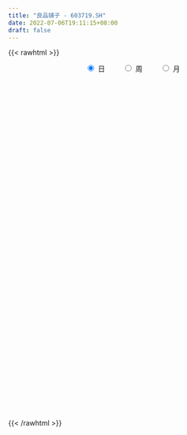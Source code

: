 ```yaml
---
title: "良品铺子 - 603719.SH"
date: 2022-07-06T19:11:15+08:00
draft: false
---
```

{{< rawhtml >}}
    <div style="text-align: center">
        <label style="padding: 1rem;"><input style="margin-right: .5rem" type="radio" name="period" value="D" checked onclick="period_change(this)">日</label>
        <label style="padding: 1rem;"><input style="margin-right: .5rem" type="radio" name="period" value="W" onclick="period_change(this)">周</label>
        <label style="padding: 1rem;"><input style="margin-right: .5rem" type="radio" name="period" value="M" onclick="period_change(this)">月</label>
    </div>
    <div id="chart" style="height: 700px;"></div> 
    <script type="text/javascript">
        const D_v = [18294.29,40013.96,25529.73,18979.0,18538.65,21343.32,29154.96,46685.46,20942.35,33803.03,33344.37,39223.31,35887.83,38004.26,53273.95,42394.36,45654.35,34980.74,48872.77,70216.23,73296.34,60782.38,38437.27,39724.11,26645.6,30692.34,28937.79,36827.41,19908.14,18716.79,17489.47,18369.34,16493.44,25649.94,24515.98,22528.31,26588.5,26224.67,16883.24,49705.29,35793.63,24750.72,19168.1,20541.43,53866.59,63617.11,29055.89,39060.49,27269.15,40895.25,27830.82,24505.41,71670.66,36167.32,21784.93,17561.84,20562.05,26361.63,30124.48,18850.03,24319.58,15210.34,11291.84,11265.32,9309.15,14631.7,21174.37,10926.54,11530.54,12022.0,16785.31,20570.94,10911.0,10286.06,14661.02,11397.55,10747.8,18928.72,15291.55,23640.06,13051.61,9384.04,11583.2,11035.04,24100.62,16301.75,14001.7,29110.73,13212.66,20591.71,13032.79,14647.49,16796.4,10335.53,8240.74,9572.13,10930.33,22882.98,30445.1,21089.34,10491.99,9491.3,10807.77,10747.82,9765.89,7784.23,6767.61,12768.63,9905.08,9034.45,6759.63,5065.63,9707.26,8602.33,11305.04,16614.3,19382.0,19963.83,12114.59,14414.21,15614.48,18867.87,22746.55,24233.54,23545.34,26724.58,18112.37,14998.52,32772.4,23429.39,16149.59,17813.3,19666.83,12156.58,11102.7,13780.84,22940.36,42642.96,38939.35,26378.97,30731.26,33380.41,37507.92,27757.41,34331.02,23966.99,18989.33,20918.75,15025.66,26983.44,26908.79,25077.13,33780.38,17185.16,13666.75,15328.69,14158.66,25995.45,18441.69,19080.5,16754.94,15198.46,21610.04,27291.07,35775.87,26674.08,25438.33,26639.5,20402.98,18958.87,16627.62,46966.9,26891.01,15942.91,19722.63,14329.12,18306.19,14472.35,7842.63,8282.0,8246.2,8292.56,6071.64,5036.0,6094.63,7262.72,5559.26,7033.94,12215.24,8626.85,8046.37,5972.51,15578.09,8591.24,6903.67,8561.59,11202.07,8631.63,8408.06,10270.36,11987.48,7049.94,5418.02,6135.49,8599.06,9626.41,9017.37,21672.44,43892.55,29356.92,20315.88,12911.88,15091.44,10527.66,7916.41,10463.74,12319.89,6952.17,7114.95,7294.27,5092.63,8324.54,15498.75,9884.34,8598.74,7637.91,5697.28,6922.15,10813.39,16846.28,12712.78,9797.16,6560.8,12768.58,9208.38,5319.27,5244.02,16008.94,11826.51,20217.68,10827.15,9486.0,10438.58,9036.49,4034.27,11536.06,8516.95,13164.37,6580.71,7010.19,9135.4,10050.46,11586.06,14083.47,9780.8,11427.34,42839.22,24215.31,32432.15,17465.44,12415.66,27875.15,15172.34,11257.41,10133.29,10027.32,55533.64,44511.4,27825.99,22736.97,21700.97,23478.5,18849.32,28473.98,16136.58,15383.0,22690.62,18709.62,14609.27,13455.64,12460.0,42459.59,30534.91,26139.47,17893.26,12835.35,13646.92,17037.0,13573.0,13373.86,21890.06,16252.03,10184.01,11350.28,10905.76,10914.97,8550.0,10549.18,18968.35,13454.97,14876.52,15462.55,28042.28,30717.26,15872.77,11785.96,15417.67,13091.1,11700.04,15271.34,13620.93,13161.82,11482.97,65034.9,90423.88,67219.73,52160.91,37667.56,54587.46,45530.84,42313.49,36096.86,27144.23,21687.75,41059.74,24806.92,19270.9,38672.38,68198.57,39044.28,33027.91,28820.09,74208.64,102807.5,95488.38,81433.81,53585.48,50819.45,48133.29,42765.41,39567.51,26877.46,22486.99,33076.84,47323.54,54288.16,35960.34,27985.25,33238.01,44444.19,23484.79,18171.15,28421.39,22242.28,27292.61,13554.93,14130.5,15906.73,16401.0,19879.58,31086.62,26040.02,40851.26,28370.87,26388.02,22529.65,19428.41,18357.84,11855.29,10067.16,15053.12,24096.01,20302.12,40590.8,47479.66,33147.32,23691.06,16140.47,13682.09,20185.5,26102.11,26597.06,14105.56,15388.23,11043.87,11080.77,13254.88,9912.96,11974.76,14627.05,15451.75,14110.92,9718.7,11553.14,10379.89,10482.44,9230.0,8139.0,17953.91,10790.17,8002.71,8832.0,7658.94,5611.0,11762.11,6309.0,5288.92,5691.78,8520.37,9092.77,7057.0,11819.06,8375.06,10514.58,9689.2,4583.99,4023.0,6726.0,20205.26,16728.66,20166.89,16174.72,13168.39,10602.48,12172.59,18595.14,13679.88,11217.87,21075.87,25376.89,40076.65,23173.0,22554.36,17865.06,13911.5,18641.75,13197.01,16310.34,16415.19,16431.93,13030.96,21011.58,32437.87,31659.48,47072.7,47872.7,50001.93,31194.74,64941.04,49941.29,39371.32,38053.4,38990.22,35009.45,25756.72,40950.0,44060.75,32336.98,23305.02,28124.49,25204.75,27757.31,19487.97,22489.12,19683.39,16914.7,18484.48,21419.04,32221.77,30405.18,24501.2,19409.85,25176.12,37531.33,40830.69,32060.73,26690.45,33951.39,27958.97,36082.2,22323.31,19593.33,27181.53,18375.09,29674.22,28242.46,21344.44,23877.53,20581.86,16543.94,25215.31,39672.21,65658.72,52513.18,46450.07,84284.37,48649.21,44732.0,48054.95,28398.95]
const D_histogram = [0.0,0.2584615385,0.3291027833,0.2807595673,0.2312093033,0.1561696001,0.0234208321,-0.1883711086,-0.2805443296,-0.2954624478,-0.3683549651,-0.3274197373,-0.3645961007,-0.3018090114,-0.0628221376,0.0514947985,0.2168544303,0.235288969,0.3911510085,0.6662075435,1.0574714365,0.7009301614,0.3426865455,0.0575341498,-0.0355246697,-0.1436225527,-0.2066511902,-0.5797189106,-0.8358646285,-0.842572701,-0.704705934,-0.6694674266,-0.6076164737,-0.4620197271,-0.3387970253,-0.2008237535,-0.2199243387,-0.3155515858,-0.3704491547,-0.127423636,0.1328934743,0.1852447742,0.2157614929,0.2451792807,0.5251634632,0.8020957001,0.9101599661,1.0335533944,1.0703004806,0.8224590139,0.5777538268,0.4869242919,0.0596798495,-0.2211193672,-0.465105049,-0.575801847,-0.6539145508,-0.8113181205,-1.13084907,-1.3310067284,-1.6151249842,-1.6652587827,-1.509981614,-1.3353161313,-1.0952607995,-1.0023594352,-0.9353537132,-0.7908712493,-0.6176392046,-0.4385281015,-0.1441447161,0.1295280241,0.2619826938,0.2543498204,0.3865622621,0.485019748,0.5962586476,0.7408653773,0.8709520684,0.7904041008,0.684916345,0.5945690116,0.4456166317,0.4230776997,0.5316818239,0.5362512218,0.4065051845,0.0152911337,-0.2123698043,-0.2051232153,-0.1871233008,-0.2643705891,-0.3985795242,-0.3914302094,-0.3123936816,-0.2000271547,-0.161549296,0.0784947729,0.4461541113,0.5365527779,0.5844160441,0.6113505211,0.5464188774,0.4030913947,0.3678313423,0.307503924,0.261367961,0.1493685437,0.0488430139,-0.0814521724,-0.1066041429,-0.1172615634,-0.0918428963,-0.0404683598,-0.0335001638,0.0870212812,0.2173162395,0.2443031998,0.2135016638,0.1507983551,0.0448777022,-0.0539625459,0.1013610798,0.2110579496,0.3325122122,0.4484674955,0.3892258367,0.3379025215,0.4408813788,0.4644156831,0.3880002284,0.1952619738,-0.0313704168,-0.1307252506,-0.1754311624,-0.1882462008,-0.0702054391,0.2444407081,0.5376285737,0.6214444121,0.4310117806,0.4688882307,0.6091577311,0.5642710665,0.619464577,0.5046139459,0.3505947942,0.1027192381,-0.0431667857,0.0236552629,0.0460195508,-0.0647814772,-0.3960434893,-0.6130073836,-0.702164647,-0.7170663999,-0.6313184158,-0.4459743237,-0.443668431,-0.5839149532,-0.5884858721,-0.647474095,-0.5305091677,-0.2915899792,0.0214804811,0.2771366934,0.3870466999,0.4072582825,0.4579674351,0.4749502144,0.4560576508,0.0208750631,-0.1936156321,-0.3723292968,-0.6211479714,-0.8432883559,-1.1800064112,-1.4686431849,-1.5433776421,-1.4715014846,-1.3253774208,-1.2056403696,-1.0115209601,-0.8092832074,-0.5698708466,-0.4256233776,-0.2410395294,-0.1302833387,-0.1727800592,-0.2148992208,-0.1596338384,-0.060541038,0.1962587631,0.3012335409,0.4171769002,0.5482826203,0.6143990184,0.59279544,0.5549208492,0.4520472073,0.3179013319,0.2866103614,0.2780160994,0.2726155621,0.3352489191,0.418608213,0.4943179585,0.6928783755,1.0770665228,1.0438284181,0.996569638,0.8966947818,0.787454697,0.6488348501,0.4892918969,0.4042933123,0.1991588315,-0.001413683,-0.0775665455,-0.1404898087,-0.1972458591,-0.1797030638,-0.1454573594,-0.1360296468,-0.1736122029,-0.1866017402,-0.2117885622,-0.2383501257,-0.1559858495,-0.0412199474,0.064319861,0.0856456267,0.0943560078,0.1232055899,0.056947558,0.0027063769,-0.0213821552,0.0915262287,0.1010174794,0.0309212022,-0.0873694385,-0.1401225197,-0.2495450659,-0.3530823455,-0.361182843,-0.4218130059,-0.3925271601,-0.3975071717,-0.3755722279,-0.3657793212,-0.3281767682,-0.2469252791,-0.142012027,-0.0810509298,-0.0315038427,-0.0618358026,-0.3459962916,-0.5419087074,-0.6039952215,-0.6490467316,-0.5934262016,-0.3939447827,-0.2772266307,-0.2159550641,-0.1896033878,-0.1631137174,-0.2294518538,-0.2950889484,-0.3025664337,-0.2846343664,-0.2721272022,-0.2911354476,-0.2918608724,-0.3136089269,-0.2298923864,-0.1126552178,0.0458682711,0.1886694344,0.2383954164,0.2898130956,0.3197898563,0.4737882514,0.5668184371,0.5465431634,0.486338059,0.4471874866,0.4452409529,0.372526647,0.3222368768,0.2802460814,0.2686319475,0.2530795232,0.2359352957,0.2392141704,0.2041607938,0.1662372129,0.119189299,0.0641498663,0.1140542273,0.112625685,0.1343622309,0.1806596803,0.2982249301,0.3993717628,0.4329611855,0.4067812506,0.4144219057,0.3717161342,0.3001220419,0.2849661352,0.2376828682,0.126251016,0.0943993819,0.2861893389,0.6291452885,0.7615337528,0.7545432385,0.6735174408,0.4926406415,0.3934698256,0.3504508148,0.2904762091,0.1521566488,0.0482173294,-0.2043329227,-0.3372136996,-0.4160715084,-0.3398384515,-0.1370721383,-0.0459181501,-0.0210980945,-0.0410224142,0.181456864,0.3651042542,0.5752182804,0.67344737,0.671890536,0.6637759529,0.5355918052,0.3599854655,0.2964198268,0.1812912996,0.0892439587,-0.047532337,0.1210427623,0.1094090038,0.0560219268,-0.0055481286,-0.0830467529,-0.0858669529,-0.1449212311,-0.2236705562,-0.3847930617,-0.444632408,-0.4349246177,-0.4487903706,-0.4693000474,-0.5294816478,-0.5106116711,-0.5651871966,-0.419778879,-0.3190635655,-0.157101448,-0.081669601,-0.02850348,-0.0188185942,-0.0291935909,-0.0030298963,-0.0510555919,-0.0950845598,-0.1008984829,-0.0311710816,-0.0051102215,0.1307111209,0.2028276898,0.1337697368,-0.0319456073,-0.111637895,-0.166165736,-0.1550969298,-0.1337726425,-0.1827763977,-0.2652168457,-0.3190162528,-0.3659947166,-0.3237144711,-0.3214173277,-0.3333578369,-0.2954006022,-0.3321459004,-0.388141133,-0.4408946574,-0.4425354855,-0.4755010634,-0.5259266911,-0.4724111167,-0.4569459503,-0.4676519864,-0.2978524722,-0.1597076819,-0.0623211172,0.0217866282,0.0509930857,0.0549902081,0.1321964674,0.1718063101,0.1911270423,0.1969206877,0.1775288668,0.1116925554,0.1239652073,0.0687591783,0.0563208809,0.0992920106,0.1151633442,0.1167836284,0.0976333398,0.059864056,-0.0955836192,-0.2743034939,-0.4320888825,-0.4896392021,-0.423433532,-0.4149062657,-0.4771317787,-0.4166192763,-0.3286246407,-0.2259922052,-0.135642753,-0.1454875229,-0.1809083474,-0.2358341921,-0.2395799844,-0.2066756396,-0.1909823183,-0.0958428331,-0.0418308014,-0.0042073637,0.026924917,0.0325118177,0.0204440403,0.0061929655,0.0723548253,0.1386978347,0.2205057537,0.3199792277,0.403521439,0.4456138736,0.5408289783,0.4837887164,0.3989374266,0.1700054748,-0.0584860272,-0.12653328,-0.2133297327,-0.145382896,-0.083870224,-0.0792015784,-0.0342828689,0.0495416414,0.1072957012,0.1869186773,0.2162982456,0.237680172,0.2523867341,0.2641158312,0.2638274058,0.3039218584,0.2893136264,0.2073400098,0.1986486095,0.1841996321,0.1498869354,0.1900968194,0.2604349896,0.2981510874,0.2910656098,0.3545247867,0.4019057735,0.4198550322,0.3510888191,0.2914024449,0.2851823725,0.2508850631,0.2027682959,0.1825115092,0.1478157235,0.1515004795,0.1180761736,0.0507503083,0.0249396927,0.043676993,0.1658354715,0.1915958728,0.1736558606,0.2456562489,0.2529089335,0.2218132666,0.1384499995,0.0231900146]
const D_fast = [0.0,0.3230769231,0.4759938637,0.4978405395,0.5060926013,0.4700952981,0.3432017381,0.0843170203,-0.077992283,-0.1667760132,-0.3317572718,-0.3726769783,-0.5010023669,-0.5136675305,-0.290386191,-0.1631955553,0.0563776841,0.133634465,0.3872842567,0.8288926775,1.4845244296,1.3032156949,1.0306437154,0.7598748571,0.6579348701,0.513931349,0.399239914,-0.1187575341,-0.5838694091,-0.8012206568,-0.8395303734,-0.9716587226,-1.0617118882,-1.0316200733,-0.9930966278,-0.9053292944,-0.9794109643,-1.1539261078,-1.3014359654,-1.0902663557,-0.7967258768,-0.6980633833,-0.6136062915,-0.5228936835,-0.1116186352,0.3658375267,0.7014417843,1.0832235612,1.3875457675,1.3453190542,1.2450523239,1.2759538619,0.8636293819,0.5275503234,0.1672883793,-0.0873588803,-0.3289502219,-0.6891833217,-1.2914265387,-1.8243358792,-2.512235381,-2.9786838752,-3.20090211,-3.3600656602,-3.3938255282,-3.5515140227,-3.718346729,-3.7715820775,-3.752759834,-3.6832807562,-3.4249335499,-3.1188788036,-2.9209284605,-2.8649738787,-2.6361208716,-2.4164084486,-2.1561048871,-1.8262818131,-1.4784571049,-1.3614040473,-1.2956627168,-1.2373677973,-1.2749160193,-1.1916855264,-0.9501609462,-0.8115287429,-0.839648484,-1.2270397515,-1.5077931405,-1.5518273553,-1.580608266,-1.7239482016,-1.9578020178,-2.0485102553,-2.0475721479,-1.9852124097,-1.987121875,-1.7274541128,-1.2482562466,-1.0237193856,-0.8297521084,-0.649980001,-0.5783069255,-0.6208615594,-0.5641637762,-0.5476152136,-0.5284091863,-0.6030664677,-0.691381244,-0.8420394734,-0.8938424797,-0.9338152911,-0.931357348,-0.8900999014,-0.8915067464,-0.7492299811,-0.5646059629,-0.4765432026,-0.4539693226,-0.4789730426,-0.57367427,-0.6860051545,-0.5053412588,-0.3428799017,-0.138297586,0.0897745711,0.1278393715,0.1609916867,0.3741908887,0.5138291138,0.5344137162,0.390490955,0.1560159602,0.0239798138,-0.0645838886,-0.1244604772,-0.0239710753,0.3517852489,0.7793802579,1.0185571994,0.9358775131,1.0909760208,1.383534954,1.479716056,1.6897757107,1.7010785661,1.634708113,1.4125123663,1.2558346462,1.3285705104,1.362439686,1.2354432887,0.8051704044,0.4349546642,0.170256239,-0.0239121139,-0.0959937338,-0.0221432225,-0.1307544376,-0.416979698,-0.568672085,-0.7895288317,-0.8051911963,-0.6391695026,-0.320728922,0.0042114636,0.210883145,0.3329092984,0.4981103097,0.6338306426,0.7289524916,0.2989886697,0.0360940666,-0.2357019224,-0.6398075899,-1.0727700634,-1.7044897214,-2.3602872913,-2.8208661591,-3.1168653727,-3.3020856641,-3.4837587053,-3.5425195358,-3.542602585,-3.4456579359,-3.4078163113,-3.2834923454,-3.2053069893,-3.2909987247,-3.3868426915,-3.3714857686,-3.2875282277,-2.9816637359,-2.8013805729,-2.5811429885,-2.3129666134,-2.0932504607,-1.9666551791,-1.8657995575,-1.8556613976,-1.9103319401,-1.8699703202,-1.8090605574,-1.7463072041,-1.5998616173,-1.4118502702,-1.212561035,-0.8407810242,-0.1873262462,0.0403927536,0.2422763831,0.3665752223,0.4541988117,0.4777876774,0.4405676984,0.4566424418,0.3012976689,0.1003717337,0.0048272349,-0.0932184806,-0.1992859958,-0.2266689664,-0.2287876019,-0.2533673009,-0.3343529078,-0.3939928801,-0.4721268427,-0.5582759376,-0.5149081238,-0.4104472085,-0.2888274348,-0.2460902625,-0.2137908795,-0.1541398998,-0.2061610423,-0.2597256292,-0.2891597001,-0.153369759,-0.1186241385,-0.1809901151,-0.3211231154,-0.4089068265,-0.5807156393,-0.7725235052,-0.8709197135,-1.0370031278,-1.105849072,-1.2102058765,-1.2821639897,-1.3638159133,-1.4082575524,-1.388737383,-1.3193271376,-1.2786287729,-1.2369576464,-1.2827485571,-1.6534081189,-1.9847977116,-2.197883031,-2.405196224,-2.4979322444,-2.3969370212,-2.3495255269,-2.3422427263,-2.363291897,-2.3775806559,-2.5012817558,-2.6406910875,-2.7238101812,-2.7770367055,-2.8325613419,-2.9243534491,-2.9980440921,-3.0981943783,-3.0719509344,-2.9828775703,-2.8128870135,-2.6229184917,-2.5135936556,-2.3897227025,-2.2797984776,-2.0073530197,-1.7726182248,-1.6562577077,-1.5948782973,-1.5222319981,-1.4128682936,-1.3924509377,-1.3621814886,-1.3341107637,-1.2785669107,-1.2308494542,-1.1890098578,-1.1259274406,-1.1099406186,-1.1063048964,-1.1235554855,-1.1625574516,-1.0841395338,-1.0574116548,-1.0020845512,-0.9106221818,-0.7185006994,-0.517510926,-0.3756812069,-0.3001658292,-0.1889196977,-0.1386964356,-0.1352600174,-0.0791743904,-0.0670369403,-0.1469060384,-0.1551578271,0.1081794646,0.6084217363,0.9311936389,1.1128389341,1.2001924967,1.1424758577,1.1416724983,1.1862661911,1.1989106377,1.0986302396,1.0067452526,0.7031117698,0.485927568,0.3030518821,0.2943253261,0.4628236047,0.5424980554,0.5620435874,0.5318636641,0.7997071583,1.074630612,1.4285492084,1.6951401405,1.8615559404,2.0193853456,2.0250991491,1.9394891758,1.9500284939,1.8802227916,1.8104864403,1.6618270604,1.8606628503,1.8763813427,1.8369997474,1.7740426599,1.6757823474,1.6514954091,1.5562108232,1.421543859,1.1642230881,0.9932256399,0.8942022756,0.7681389302,0.6303042415,0.4377522291,0.328969288,0.1330969633,0.1735605613,0.1945099834,0.3171967389,0.3722111856,0.4182514366,0.4232316738,0.4055582794,0.4309644999,0.3701749063,0.3023747985,0.2713362547,0.3332708856,0.3580541903,0.526553313,0.6493768043,0.6137612855,0.4400595396,0.3324577782,0.2363885032,0.2086830769,0.1965642035,0.1018663489,-0.0468783104,-0.1804317807,-0.3189089238,-0.357557296,-0.4356144845,-0.5308944529,-0.5667873688,-0.6865691421,-0.839599658,-1.0025768467,-1.1148515461,-1.2666923899,-1.4485996904,-1.5131868952,-1.6119582164,-1.739577249,-1.6442408529,-1.5460229831,-1.4642166977,-1.3746622953,-1.3327075664,-1.3149628919,-1.2047075158,-1.1221460955,-1.0550436028,-1.0000197854,-0.9750293896,-1.0129425622,-0.9696786084,-1.0076948428,-1.00605292,-0.9382587877,-0.893596618,-0.8627804268,-0.8575223803,-0.8803256502,-1.0596692302,-1.3069649784,-1.5727725876,-1.7527327077,-1.7923854206,-1.8875847207,-2.0690931784,-2.1127354951,-2.1068970197,-2.0607626355,-2.0043238715,-2.0505405222,-2.1311884335,-2.2450728262,-2.3087136146,-2.3274781797,-2.359530438,-2.288351661,-2.2447973297,-2.208225733,-2.1703622229,-2.1566473678,-2.1636041352,-2.1763069686,-2.0920564024,-1.9910389344,-1.8541045769,-1.674636296,-1.490213725,-1.336717822,-1.1062954728,-1.0423885555,-1.0275054887,-1.2139360718,-1.4570490805,-1.5567296534,-1.6968585392,-1.6652574265,-1.6247123106,-1.6398440595,-1.6034960673,-1.5072861466,-1.4227081616,-1.2963555162,-1.2129013864,-1.132099417,-1.0542961714,-0.9765381165,-0.9108696905,-0.7947947733,-0.7370745986,-0.7672132128,-0.7262424607,-0.6946415301,-0.6914824929,-0.6037484041,-0.4683014866,-0.3560476169,-0.290366692,-0.1382763184,0.0095811118,0.1324941285,0.1515001201,0.1646643572,0.229739878,0.2581638343,0.2607391411,0.2861102317,0.2883683769,0.3299282528,0.3260229903,0.2713847021,0.2518090096,0.2814655581,0.4450829046,0.518742274,0.544216227,0.6776306775,0.7481105955,0.7724682452,0.723717478,0.6142549968]
const D_slow = [0.0,0.0646153846,0.1468910804,0.2170809722,0.2748832981,0.3139256981,0.3197809061,0.2726881289,0.2025520465,0.1286864346,0.0365976933,-0.045257241,-0.1364062662,-0.2118585191,-0.2275640534,-0.2146903538,-0.1604767462,-0.101654504,-0.0038667519,0.162685134,0.4270529931,0.6022855335,0.6879571699,0.7023407073,0.6934595399,0.6575539017,0.6058911042,0.4609613765,0.2519952194,0.0413520441,-0.1348244394,-0.302191296,-0.4540954144,-0.5696003462,-0.6542996025,-0.7045055409,-0.7594866256,-0.838374522,-0.9309868107,-0.9628427197,-0.9296193511,-0.8833081576,-0.8293677844,-0.7680729642,-0.6367820984,-0.4362581734,-0.2087181818,0.0496701668,0.3172452869,0.5228600404,0.6672984971,0.78902957,0.8039495324,0.7486696906,0.6323934284,0.4884429666,0.3249643289,0.1221347988,-0.1605774687,-0.4933291508,-0.8971103969,-1.3134250925,-1.690920496,-2.0247495289,-2.2985647287,-2.5491545875,-2.7829930158,-2.9807108282,-3.1351206293,-3.2447526547,-3.2807888337,-3.2484068277,-3.1829111543,-3.1193236991,-3.0226831336,-2.9014281966,-2.7523635347,-2.5671471904,-2.3494091733,-2.1518081481,-1.9805790619,-1.8319368089,-1.720532651,-1.6147632261,-1.4818427701,-1.3477799647,-1.2461536686,-1.2423308851,-1.2954233362,-1.34670414,-1.3934849652,-1.4595776125,-1.5592224936,-1.6570800459,-1.7351784663,-1.785185255,-1.825572579,-1.8059488858,-1.6944103579,-1.5602721635,-1.4141681524,-1.2613305222,-1.1247258028,-1.0239529541,-0.9319951186,-0.8551191376,-0.7897771473,-0.7524350114,-0.7402242579,-0.760587301,-0.7872383367,-0.8165537276,-0.8395144517,-0.8496315416,-0.8580065826,-0.8362512623,-0.7819222024,-0.7208464024,-0.6674709865,-0.6297713977,-0.6185519722,-0.6320426086,-0.6067023387,-0.5539378513,-0.4708097982,-0.3586929244,-0.2613864652,-0.1769108348,-0.0666904901,0.0494134307,0.1464134878,0.1952289812,0.187386377,0.1547050644,0.1108472738,0.0637857236,0.0462343638,0.1073445408,0.2417516842,0.3971127873,0.5048657324,0.6220877901,0.7743772229,0.9154449895,1.0703111337,1.1964646202,1.2841133188,1.3097931283,1.2990014319,1.3049152476,1.3164201353,1.300224766,1.2012138936,1.0479620477,0.872420886,0.693154286,0.5353246821,0.4238311012,0.3129139934,0.1669352551,0.0198137871,-0.1420547367,-0.2746820286,-0.3475795234,-0.3422094031,-0.2729252298,-0.1761635548,-0.0743489842,0.0401428746,0.1588804282,0.2728948409,0.2781136067,0.2297096986,0.1366273744,-0.0186596184,-0.2294817074,-0.5244833102,-0.8916441064,-1.277488517,-1.6453638881,-1.9767082433,-2.2781183357,-2.5309985757,-2.7333193776,-2.8757870892,-2.9821929337,-3.042452816,-3.0750236507,-3.1182186655,-3.1719434707,-3.2118519303,-3.2269871898,-3.177922499,-3.1026141138,-2.9983198887,-2.8612492336,-2.707649479,-2.559450619,-2.4207204067,-2.3077086049,-2.2282332719,-2.1565806816,-2.0870766568,-2.0189227662,-1.9351105364,-1.8304584832,-1.7068789936,-1.5336593997,-1.264392769,-1.0034356645,-0.754293255,-0.5301195595,-0.3332558853,-0.1710471727,-0.0487241985,0.0523491296,0.1021388374,0.1017854167,0.0823937803,0.0472713281,-0.0020401366,-0.0469659026,-0.0833302425,-0.1173376542,-0.1607407049,-0.2073911399,-0.2603382805,-0.3199258119,-0.3589222743,-0.3692272611,-0.3531472959,-0.3317358892,-0.3081468872,-0.2773454898,-0.2631086003,-0.262432006,-0.2677775448,-0.2448959877,-0.2196416178,-0.2119113173,-0.2337536769,-0.2687843068,-0.3311705733,-0.4194411597,-0.5097368704,-0.6151901219,-0.7133219119,-0.8126987049,-0.9065917618,-0.9980365921,-1.0800807842,-1.1418121039,-1.1773151107,-1.1975778431,-1.2054538038,-1.2209127544,-1.3074118273,-1.4428890042,-1.5938878096,-1.7561494924,-1.9045060428,-2.0029922385,-2.0722988962,-2.1262876622,-2.1736885092,-2.2144669385,-2.271829902,-2.3456021391,-2.4212437475,-2.4924023391,-2.5604341397,-2.6332180016,-2.7061832197,-2.7845854514,-2.842058548,-2.8702223524,-2.8587552847,-2.8115879261,-2.751989072,-2.6795357981,-2.599588334,-2.4811412711,-2.3394366619,-2.202800871,-2.0812163563,-1.9694194846,-1.8581092464,-1.7649775847,-1.6844183655,-1.6143568451,-1.5471988582,-1.4839289774,-1.4249451535,-1.3651416109,-1.3141014125,-1.2725421092,-1.2427447845,-1.2267073179,-1.1981937611,-1.1700373398,-1.1364467821,-1.091281862,-1.0167256295,-0.9168826888,-0.8086423924,-0.7069470798,-0.6033416034,-0.5104125698,-0.4353820593,-0.3641405255,-0.3047198085,-0.2731570545,-0.249557209,-0.1780098743,-0.0207235522,0.169659886,0.3582956957,0.5266750559,0.6498352162,0.7482026726,0.8358153763,0.9084344286,0.9464735908,0.9585279231,0.9074446925,0.8231412676,0.7191233905,0.6341637776,0.599895743,0.5884162055,0.5831416819,0.5728860783,0.6182502943,0.7095263579,0.853330928,1.0216927705,1.1896654045,1.3556093927,1.489507344,1.5795037104,1.6536086671,1.698931492,1.7212424816,1.7093593974,1.739620088,1.7669723389,1.7809778206,1.7795907885,1.7588291003,1.737362362,1.7011320543,1.6452144152,1.5490161498,1.4378580478,1.3291268934,1.2169293007,1.0996042889,0.9672338769,0.8395809592,0.69828416,0.5933394402,0.5135735489,0.4742981869,0.4538807866,0.4467549166,0.4420502681,0.4347518703,0.4339943962,0.4212304983,0.3974593583,0.3722347376,0.3644419672,0.3631644118,0.3958421921,0.4465491145,0.4799915487,0.4720051469,0.4440956731,0.4025542392,0.3637800067,0.3303368461,0.2846427466,0.2183385352,0.138584472,0.0470857929,-0.0338428249,-0.1141971568,-0.197536616,-0.2713867666,-0.3544232417,-0.4514585249,-0.5616821893,-0.6723160607,-0.7911913265,-0.9226729993,-1.0407757785,-1.155012266,-1.2719252626,-1.3463883807,-1.3863153012,-1.4018955805,-1.3964489234,-1.383700652,-1.3699531,-1.3369039832,-1.2939524056,-1.2461706451,-1.1969404731,-1.1525582564,-1.1246351176,-1.0936438157,-1.0764540212,-1.0623738009,-1.0375507983,-1.0087599622,-0.9795640551,-0.9551557202,-0.9401897062,-0.964085611,-1.0326614845,-1.1406837051,-1.2630935056,-1.3689518886,-1.472678455,-1.5919613997,-1.6961162188,-1.778272379,-1.8347704303,-1.8686811185,-1.9050529992,-1.9502800861,-2.0092386341,-2.0691336302,-2.1208025401,-2.1685481197,-2.192508828,-2.2029665283,-2.2040183692,-2.19728714,-2.1891591855,-2.1840481755,-2.1824999341,-2.1644112278,-2.1297367691,-2.0746103307,-1.9946155237,-1.893735164,-1.7823316956,-1.647124451,-1.5261772719,-1.4264429153,-1.3839415466,-1.3985630534,-1.4301963734,-1.4835288066,-1.5198745306,-1.5408420866,-1.5606424812,-1.5692131984,-1.556827788,-1.5300038627,-1.4832741934,-1.429199632,-1.369779589,-1.3066829055,-1.2406539477,-1.1746970963,-1.0987166317,-1.0263882251,-0.9745532226,-0.9248910702,-0.8788411622,-0.8413694283,-0.7938452235,-0.7287364761,-0.6541987043,-0.5814323018,-0.4928011051,-0.3923246617,-0.2873609037,-0.1995886989,-0.1267380877,-0.0554424946,0.0072787712,0.0579708452,0.1035987225,0.1405526534,0.1784277733,0.2079468167,0.2206343937,0.2268693169,0.2377885652,0.279247433,0.3271464012,0.3705603664,0.4319744286,0.495201662,0.5506549786,0.5852674785,0.5910649822]
const D_data = [['2020-06-15', 74.22, 74.31, 74.12, 75.8],['2020-06-16', 75.15, 78.36, 75.13, 78.39],['2020-06-17', 78.48, 77.15, 76.21, 78.69],['2020-06-18', 77.3, 75.99, 75.01, 77.5],['2020-06-19', 75.88, 75.95, 75.1, 76.97],['2020-06-22', 76.44, 75.49, 74.79, 76.6],['2020-06-23', 75.46, 74.32, 74.25, 75.9],['2020-06-24', 74.32, 72.37, 71.18, 74.32],['2020-06-29', 72.0, 72.89, 71.1, 72.96],['2020-06-30', 73.1, 73.36, 72.85, 74.59],['2020-07-01', 73.34, 72.14, 71.18, 73.53],['2020-07-02', 72.55, 73.2, 72.49, 74.98],['2020-07-03', 72.69, 71.94, 70.2, 72.72],['2020-07-06', 71.59, 72.97, 70.5, 73.4],['2020-07-07', 73.2, 75.82, 72.24, 76.23],['2020-07-08', 75.68, 75.18, 73.84, 76.38],['2020-07-09', 74.68, 76.66, 74.1, 77.01],['2020-07-10', 76.45, 75.48, 75.2, 77.48],['2020-07-13', 75.4, 77.92, 74.34, 78.02],['2020-07-14', 78.26, 81.02, 75.01, 81.5],['2020-07-15', 81.38, 85.02, 81.38, 87.24],['2020-07-16', 82.8, 76.52, 76.52, 84.8],['2020-07-17', 74.8, 75.07, 73.59, 77.45],['2020-07-20', 76.51, 74.5, 72.51, 76.8],['2020-07-21', 74.25, 75.99, 73.3, 76.34],['2020-07-22', 75.85, 75.28, 74.88, 76.66],['2020-07-23', 74.64, 75.33, 73.41, 76.04],['2020-07-24', 75.3, 70.02, 69.71, 75.3],['2020-07-27', 70.02, 69.26, 68.51, 71.15],['2020-07-28', 70.0, 71.02, 69.71, 71.89],['2020-07-29', 71.0, 72.56, 70.45, 72.6],['2020-07-30', 72.06, 71.16, 71.02, 73.05],['2020-07-31', 71.32, 71.19, 70.02, 71.97],['2020-08-03', 71.3, 72.3, 70.21, 72.39],['2020-08-04', 72.56, 72.34, 71.93, 74.25],['2020-08-05', 71.53, 72.92, 70.64, 73.37],['2020-08-06', 73.2, 71.0, 70.3, 73.52],['2020-08-07', 70.7, 69.4, 68.52, 71.0],['2020-08-10', 69.0, 69.1, 68.0, 69.77],['2020-08-11', 69.72, 73.01, 69.7, 74.6],['2020-08-12', 73.49, 74.46, 70.6, 74.47],['2020-08-13', 74.63, 72.7, 72.55, 74.9],['2020-08-14', 72.6, 72.69, 71.0, 73.58],['2020-08-17', 72.7, 72.91, 71.5, 73.29],['2020-08-18', 72.51, 77.1, 72.44, 77.7],['2020-08-19', 77.0, 79.03, 76.0, 81.58],['2020-08-20', 78.0, 78.6, 77.06, 80.15],['2020-08-21', 78.9, 80.19, 78.0, 82.2],['2020-08-24', 80.87, 80.41, 79.0, 81.8],['2020-08-25', 80.48, 77.09, 76.34, 80.7],['2020-08-26', 76.5, 76.44, 75.0, 78.48],['2020-08-27', 76.0, 77.99, 75.78, 78.33],['2020-08-28', 75.67, 72.7, 71.0, 75.67],['2020-08-31', 71.88, 72.66, 71.0, 73.92],['2020-09-01', 72.66, 71.52, 71.21, 72.67],['2020-09-02', 71.72, 71.89, 71.22, 71.98],['2020-09-03', 71.99, 71.35, 71.22, 72.5],['2020-09-04', 70.6, 69.16, 68.8, 70.6],['2020-09-07', 69.21, 65.05, 64.0, 69.49],['2020-09-08', 65.33, 64.1, 63.1, 65.88],['2020-09-09', 63.07, 60.45, 59.71, 63.07],['2020-09-10', 60.5, 61.0, 60.5, 61.75],['2020-09-11', 61.02, 62.37, 60.55, 62.4],['2020-09-14', 62.8, 62.1, 61.5, 62.88],['2020-09-15', 62.02, 62.76, 61.62, 62.76],['2020-09-16', 62.7, 60.63, 60.35, 62.7],['2020-09-17', 60.6, 59.58, 58.0, 60.6],['2020-09-18', 59.73, 60.02, 59.1, 60.5],['2020-09-21', 60.4, 60.24, 59.27, 60.58],['2020-09-22', 59.6, 60.39, 59.27, 61.45],['2020-09-23', 60.35, 62.42, 59.71, 62.44],['2020-09-24', 61.68, 63.23, 61.65, 63.9],['2020-09-25', 63.23, 62.26, 62.2, 63.49],['2020-09-28', 62.26, 60.6, 60.49, 62.71],['2020-09-29', 60.7, 62.51, 60.0, 62.94],['2020-09-30', 62.72, 62.64, 62.1, 63.96],['2020-10-09', 63.0, 63.4, 63.0, 63.95],['2020-10-12', 63.4, 64.67, 62.5, 65.28],['2020-10-13', 64.67, 65.53, 64.19, 66.36],['2020-10-14', 65.53, 63.37, 62.77, 65.77],['2020-10-15', 63.37, 62.85, 62.21, 63.95],['2020-10-16', 63.2, 62.75, 62.2, 63.41],['2020-10-19', 62.9, 61.53, 61.17, 63.3],['2020-10-20', 61.53, 62.76, 60.94, 62.79],['2020-10-21', 62.8, 64.8, 62.22, 65.1],['2020-10-22', 64.89, 64.03, 62.6, 65.05],['2020-10-23', 64.99, 62.2, 61.7, 64.99],['2020-10-26', 56.98, 57.5, 56.06, 59.22],['2020-10-27', 56.9, 57.61, 56.5, 58.48],['2020-10-28', 57.61, 59.6, 57.18, 60.88],['2020-10-29', 59.01, 59.45, 58.1, 60.3],['2020-10-30', 59.8, 57.71, 57.28, 59.99],['2020-11-02', 57.91, 55.94, 55.5, 57.99],['2020-11-03', 56.13, 56.82, 55.65, 56.85],['2020-11-04', 56.92, 57.43, 56.3, 57.55],['2020-11-05', 57.43, 57.91, 57.3, 58.45],['2020-11-06', 57.92, 56.99, 56.42, 58.0],['2020-11-09', 56.99, 59.98, 56.6, 60.5],['2020-11-10', 61.01, 63.19, 60.28, 63.55],['2020-11-11', 62.8, 61.12, 60.77, 63.54],['2020-11-12', 61.8, 61.2, 60.49, 62.26],['2020-11-13', 60.89, 61.43, 59.63, 61.92],['2020-11-16', 61.45, 60.47, 60.0, 62.0],['2020-11-17', 60.26, 59.15, 58.51, 60.26],['2020-11-18', 59.1, 60.19, 58.68, 61.39],['2020-11-19', 59.91, 59.76, 58.7, 60.55],['2020-11-20', 59.8, 59.76, 59.52, 60.45],['2020-11-23', 59.7, 58.56, 58.36, 59.78],['2020-11-24', 58.57, 58.1, 57.71, 59.2],['2020-11-25', 58.13, 56.98, 56.81, 58.4],['2020-11-26', 56.9, 57.69, 56.59, 58.03],['2020-11-27', 57.69, 57.57, 57.0, 57.75],['2020-11-30', 57.89, 57.86, 57.44, 58.4],['2020-12-01', 57.97, 58.22, 57.18, 58.34],['2020-12-02', 58.2, 57.67, 57.21, 58.25],['2020-12-03', 57.66, 59.34, 57.23, 59.35],['2020-12-04', 59.92, 60.15, 59.05, 60.7],['2020-12-07', 59.82, 59.36, 58.91, 60.5],['2020-12-08', 59.07, 58.71, 58.35, 59.1],['2020-12-09', 58.66, 58.11, 57.9, 59.71],['2020-12-10', 58.05, 57.1, 56.5, 58.05],['2020-12-11', 57.1, 56.54, 56.35, 58.37],['2020-12-14', 57.42, 59.81, 56.88, 60.08],['2020-12-15', 59.91, 60.0, 59.6, 61.78],['2020-12-16', 60.22, 60.92, 58.88, 61.25],['2020-12-17', 60.55, 61.75, 60.3, 62.1],['2020-12-18', 61.0, 60.0, 59.0, 61.0],['2020-12-21', 60.04, 60.06, 58.93, 60.56],['2020-12-22', 60.0, 62.43, 59.53, 62.89],['2020-12-23', 63.0, 62.14, 61.1, 63.0],['2020-12-24', 61.9, 61.1, 60.27, 61.98],['2020-12-25', 60.4, 59.17, 58.95, 61.11],['2020-12-28', 59.05, 57.7, 57.02, 59.14],['2020-12-29', 57.2, 58.37, 57.12, 58.7],['2020-12-30', 58.37, 58.56, 58.08, 58.8],['2020-12-31', 58.48, 58.67, 57.99, 58.88],['2021-01-04', 58.67, 60.5, 57.67, 60.75],['2021-01-05', 60.6, 64.22, 60.3, 65.48],['2021-01-06', 64.24, 65.94, 63.6, 66.0],['2021-01-07', 65.1, 64.85, 63.6, 65.7],['2021-01-08', 64.0, 61.61, 61.02, 64.6],['2021-01-11', 62.0, 64.5, 61.02, 64.5],['2021-01-12', 64.21, 66.8, 62.81, 68.0],['2021-01-13', 66.91, 65.33, 64.78, 67.15],['2021-01-14', 64.99, 67.23, 64.68, 68.83],['2021-01-15', 66.96, 65.55, 64.66, 67.89],['2021-01-18', 65.28, 64.85, 63.05, 65.85],['2021-01-19', 64.9, 62.95, 62.95, 64.9],['2021-01-20', 62.95, 63.37, 62.38, 63.88],['2021-01-21', 63.1, 66.0, 62.68, 66.0],['2021-01-22', 66.7, 65.9, 65.08, 67.58],['2021-01-25', 66.5, 64.17, 63.8, 66.88],['2021-01-26', 63.2, 60.2, 60.0, 63.2],['2021-01-27', 60.21, 59.9, 58.4, 61.0],['2021-01-28', 59.03, 60.28, 58.56, 61.5],['2021-01-29', 60.29, 60.47, 58.56, 60.97],['2021-02-01', 60.01, 61.47, 59.12, 61.61],['2021-02-02', 61.0, 63.09, 60.31, 63.67],['2021-02-03', 62.56, 61.0, 60.5, 62.56],['2021-02-04', 60.86, 58.46, 57.49, 60.89],['2021-02-05', 58.65, 59.31, 58.45, 60.98],['2021-02-08', 59.36, 57.95, 57.3, 60.48],['2021-02-09', 57.28, 59.81, 56.43, 60.1],['2021-02-10', 59.57, 61.93, 58.72, 62.04],['2021-02-18', 62.01, 64.2, 60.82, 64.8],['2021-02-19', 63.54, 65.1, 63.11, 65.31],['2021-02-22', 64.82, 64.5, 63.2, 65.66],['2021-02-23', 64.5, 64.03, 61.6, 65.36],['2021-02-24', 64.03, 64.95, 62.77, 65.65],['2021-02-25', 64.74, 65.1, 64.6, 66.96],['2021-02-26', 63.9, 65.05, 62.46, 66.22],['2021-03-01', 58.55, 58.83, 58.55, 60.96],['2021-03-02', 58.83, 59.8, 57.12, 61.51],['2021-03-03', 59.21, 58.98, 58.5, 60.1],['2021-03-04', 58.79, 56.55, 56.0, 59.89],['2021-03-05', 56.12, 55.0, 54.12, 56.12],['2021-03-08', 55.3, 51.18, 51.16, 55.48],['2021-03-09', 51.18, 48.92, 47.85, 51.18],['2021-03-10', 49.0, 49.25, 48.5, 49.8],['2021-03-11', 49.6, 49.66, 48.55, 49.85],['2021-03-12', 49.68, 49.8, 48.55, 50.0],['2021-03-15', 49.44, 48.87, 47.98, 49.6],['2021-03-16', 48.86, 49.42, 48.35, 49.58],['2021-03-17', 48.99, 49.49, 48.7, 49.99],['2021-03-18', 49.47, 50.2, 49.07, 50.45],['2021-03-19', 49.68, 49.23, 49.22, 50.66],['2021-03-22', 50.7, 49.93, 49.23, 50.7],['2021-03-23', 49.5, 49.22, 48.7, 50.3],['2021-03-24', 48.73, 46.92, 46.68, 49.2],['2021-03-25', 46.8, 46.09, 45.88, 47.49],['2021-03-26', 46.08, 46.74, 45.54, 47.26],['2021-03-29', 46.72, 47.16, 46.15, 47.21],['2021-03-30', 47.17, 49.7, 47.0, 50.78],['2021-03-31', 49.69, 48.53, 48.1, 50.28],['2021-04-01', 48.67, 49.12, 48.6, 49.88],['2021-04-02', 49.2, 49.95, 48.88, 50.42],['2021-04-06', 51.0, 49.74, 49.0, 52.0],['2021-04-07', 49.88, 48.87, 48.34, 49.89],['2021-04-08', 48.9, 48.61, 48.3, 49.2],['2021-04-09', 48.88, 47.48, 47.21, 48.88],['2021-04-12', 48.25, 46.43, 46.12, 48.5],['2021-04-13', 46.41, 47.2, 46.12, 47.4],['2021-04-14', 47.21, 47.3, 46.68, 47.42],['2021-04-15', 47.51, 47.23, 46.21, 47.54],['2021-04-16', 47.24, 48.2, 46.92, 48.61],['2021-04-19', 48.1, 48.89, 47.37, 48.99],['2021-04-20', 48.8, 49.34, 48.62, 49.58],['2021-04-21', 49.34, 51.87, 48.85, 52.15],['2021-04-22', 51.37, 56.29, 50.61, 57.06],['2021-04-23', 54.0, 52.7, 51.28, 54.16],['2021-04-26', 51.82, 53.0, 51.33, 53.31],['2021-04-27', 52.37, 52.61, 51.34, 53.2],['2021-04-28', 52.03, 52.54, 51.5, 53.66],['2021-04-29', 52.39, 52.04, 51.6, 53.26],['2021-04-30', 52.04, 51.41, 51.2, 52.2],['2021-05-06', 51.41, 52.04, 50.51, 52.29],['2021-05-07', 52.04, 50.0, 49.6, 52.58],['2021-05-10', 49.4, 49.05, 48.52, 49.98],['2021-05-11', 48.12, 49.84, 48.12, 50.89],['2021-05-12', 49.6, 49.55, 48.78, 49.8],['2021-05-13', 49.58, 49.17, 48.83, 49.8],['2021-05-14', 49.67, 49.84, 49.4, 50.2],['2021-05-17', 49.84, 50.05, 49.55, 51.25],['2021-05-18', 49.82, 49.73, 49.11, 50.7],['2021-05-19', 49.99, 48.92, 48.78, 49.99],['2021-05-20', 48.92, 48.92, 48.7, 49.37],['2021-05-21', 49.29, 48.47, 48.27, 49.29],['2021-05-24', 48.47, 48.09, 47.7, 48.77],['2021-05-25', 48.09, 49.4, 47.6, 49.78],['2021-05-26', 49.23, 50.21, 49.12, 50.49],['2021-05-27', 50.3, 50.65, 50.07, 51.15],['2021-05-28', 51.0, 49.95, 49.6, 51.0],['2021-05-31', 49.9, 49.9, 49.72, 50.46],['2021-06-01', 50.0, 50.3, 49.65, 51.15],['2021-06-02', 49.94, 49.04, 48.84, 50.23],['2021-06-03', 48.76, 48.85, 48.66, 49.45],['2021-06-04', 48.6, 48.97, 48.56, 49.39],['2021-06-07', 48.97, 50.92, 48.36, 50.95],['2021-06-08', 51.0, 50.0, 49.31, 51.13],['2021-06-09', 48.9, 48.86, 46.88, 48.9],['2021-06-10', 48.58, 47.69, 47.68, 48.58],['2021-06-11', 48.19, 47.92, 47.08, 48.19],['2021-06-15', 47.41, 46.57, 46.33, 47.91],['2021-06-16', 46.17, 45.77, 45.77, 46.94],['2021-06-17', 46.6, 46.31, 45.92, 46.69],['2021-06-18', 46.34, 45.07, 45.0, 46.7],['2021-06-21', 45.0, 45.69, 44.74, 45.77],['2021-06-22', 45.76, 44.9, 44.28, 45.8],['2021-06-23', 44.4, 44.85, 44.12, 45.11],['2021-06-24', 44.8, 44.35, 44.11, 45.03],['2021-06-25', 44.34, 44.4, 44.12, 44.96],['2021-06-28', 44.4, 44.88, 44.21, 44.95],['2021-06-29', 45.09, 45.36, 44.65, 45.67],['2021-06-30', 45.4, 45.0, 44.78, 46.19],['2021-07-01', 45.2, 44.94, 44.23, 45.24],['2021-07-02', 44.65, 43.78, 43.75, 45.16],['2021-07-05', 43.52, 39.4, 39.4, 43.55],['2021-07-06', 39.4, 38.65, 37.61, 39.56],['2021-07-07', 38.88, 38.95, 38.88, 39.87],['2021-07-08', 39.0, 38.13, 37.78, 39.11],['2021-07-09', 37.8, 38.66, 37.72, 38.68],['2021-07-12', 38.7, 40.48, 37.9, 40.58],['2021-07-13', 39.88, 39.74, 39.1, 40.74],['2021-07-14', 38.95, 39.03, 38.48, 39.54],['2021-07-15', 38.51, 38.36, 38.03, 39.26],['2021-07-16', 38.36, 38.05, 37.93, 38.66],['2021-07-19', 38.04, 36.3, 34.29, 38.04],['2021-07-20', 35.89, 35.41, 34.3, 35.98],['2021-07-21', 35.4, 35.36, 35.2, 36.6],['2021-07-22', 35.35, 35.12, 34.68, 35.35],['2021-07-23', 35.22, 34.55, 34.21, 35.5],['2021-07-26', 34.8, 33.54, 32.86, 34.8],['2021-07-27', 33.69, 33.1, 33.0, 34.2],['2021-07-28', 33.0, 32.14, 31.34, 33.04],['2021-07-29', 32.57, 33.01, 32.48, 33.35],['2021-07-30', 33.3, 33.43, 32.15, 33.49],['2021-08-02', 33.05, 34.26, 32.38, 34.38],['2021-08-03', 33.98, 34.57, 33.64, 34.77],['2021-08-04', 34.51, 33.7, 33.6, 34.57],['2021-08-05', 33.99, 33.82, 33.43, 34.16],['2021-08-06', 33.82, 33.64, 32.71, 33.88],['2021-08-09', 33.54, 35.65, 33.16, 36.29],['2021-08-10', 35.38, 35.63, 34.75, 36.1],['2021-08-11', 35.59, 34.53, 34.5, 35.59],['2021-08-12', 34.51, 33.92, 33.88, 34.82],['2021-08-13', 33.72, 34.0, 33.57, 34.27],['2021-08-16', 34.15, 34.44, 33.7, 34.72],['2021-08-17', 34.45, 33.42, 33.36, 34.98],['2021-08-18', 33.77, 33.4, 32.94, 34.03],['2021-08-19', 33.65, 33.26, 33.01, 33.82],['2021-08-20', 33.12, 33.49, 32.18, 33.89],['2021-08-23', 33.8, 33.36, 32.8, 33.88],['2021-08-24', 33.06, 33.24, 32.91, 33.57],['2021-08-25', 33.23, 33.45, 33.04, 33.79],['2021-08-26', 33.46, 32.87, 32.81, 33.46],['2021-08-27', 32.73, 32.6, 32.15, 33.5],['2021-08-30', 32.51, 32.19, 32.11, 32.71],['2021-08-31', 32.1, 31.71, 31.5, 32.36],['2021-09-01', 31.8, 32.91, 31.3, 32.96],['2021-09-02', 32.91, 32.32, 32.14, 33.19],['2021-09-03', 32.32, 32.6, 31.86, 32.86],['2021-09-06', 32.6, 33.06, 32.2, 33.19],['2021-09-07', 33.06, 34.44, 33.0, 34.68],['2021-09-08', 34.3, 34.97, 34.01, 35.88],['2021-09-09', 34.96, 34.7, 34.3, 35.28],['2021-09-10', 34.7, 34.2, 34.03, 34.79],['2021-09-13', 34.25, 34.81, 33.9, 35.06],['2021-09-14', 34.45, 34.32, 34.3, 35.23],['2021-09-15', 34.2, 33.85, 33.4, 34.64],['2021-09-16', 33.68, 34.5, 33.56, 34.87],['2021-09-17', 34.41, 34.09, 33.58, 34.45],['2021-09-22', 33.56, 32.96, 32.6, 33.65],['2021-09-23', 32.81, 33.62, 32.81, 34.09],['2021-09-24', 34.18, 36.98, 33.62, 36.98],['2021-09-27', 36.87, 40.68, 36.03, 40.68],['2021-09-28', 41.5, 39.9, 37.89, 42.0],['2021-09-29', 39.89, 39.14, 38.32, 40.8],['2021-09-30', 38.65, 38.61, 38.09, 40.2],['2021-10-08', 36.63, 37.2, 35.28, 37.65],['2021-10-11', 37.12, 37.92, 36.56, 39.49],['2021-10-12', 37.93, 38.65, 36.1, 39.06],['2021-10-13', 38.52, 38.54, 37.5, 39.16],['2021-10-14', 38.01, 37.33, 36.91, 38.39],['2021-10-15', 37.0, 37.32, 36.6, 38.33],['2021-10-18', 37.3, 34.56, 34.01, 37.3],['2021-10-19', 34.08, 34.92, 34.0, 35.04],['2021-10-20', 34.88, 34.83, 34.17, 35.34],['2021-10-21', 34.77, 36.56, 34.5, 36.56],['2021-10-22', 37.01, 38.8, 36.32, 39.0],['2021-10-25', 39.1, 38.21, 37.75, 39.2],['2021-10-26', 39.0, 37.75, 37.5, 39.0],['2021-10-27', 37.65, 37.26, 36.39, 37.74],['2021-10-28', 36.51, 40.99, 36.51, 40.99],['2021-10-29', 41.0, 41.92, 40.1, 43.79],['2021-11-01', 41.5, 43.81, 40.38, 45.08],['2021-11-02', 43.9, 43.88, 42.77, 45.8],['2021-11-03', 43.62, 43.59, 42.85, 44.4],['2021-11-04', 43.75, 44.2, 43.36, 45.66],['2021-11-05', 44.0, 43.01, 42.51, 44.65],['2021-11-08', 43.65, 42.17, 41.9, 43.69],['2021-11-09', 42.0, 43.42, 41.89, 44.5],['2021-11-10', 43.42, 42.72, 42.45, 44.02],['2021-11-11', 42.64, 42.8, 42.05, 43.1],['2021-11-12', 42.8, 41.88, 41.87, 43.73],['2021-11-15', 42.17, 46.07, 42.17, 46.07],['2021-11-16', 46.98, 44.58, 44.0, 46.98],['2021-11-17', 44.8, 44.2, 43.25, 44.9],['2021-11-18', 43.99, 44.06, 43.3, 44.69],['2021-11-19', 44.49, 43.7, 43.35, 45.54],['2021-11-22', 43.38, 44.6, 42.43, 45.6],['2021-11-23', 43.94, 43.88, 43.25, 44.75],['2021-11-24', 43.89, 43.35, 42.88, 44.26],['2021-11-25', 43.11, 41.65, 41.63, 43.3],['2021-11-26', 41.65, 42.2, 41.5, 42.88],['2021-11-29', 42.17, 42.78, 40.57, 42.78],['2021-11-30', 42.37, 42.3, 42.09, 42.8],['2021-12-01', 42.31, 41.92, 41.26, 42.59],['2021-12-02', 42.0, 40.95, 40.9, 42.76],['2021-12-03', 41.37, 41.54, 40.24, 41.77],['2021-12-06', 41.46, 40.2, 40.14, 41.5],['2021-12-07', 40.1, 42.65, 40.1, 43.1],['2021-12-08', 42.44, 42.54, 41.9, 43.21],['2021-12-09', 42.54, 43.9, 42.12, 44.0],['2021-12-10', 43.5, 43.43, 43.06, 44.35],['2021-12-13', 43.44, 43.52, 43.2, 44.5],['2021-12-14', 43.52, 43.19, 42.4, 43.96],['2021-12-15', 43.21, 42.98, 42.7, 43.5],['2021-12-16', 43.04, 43.53, 42.2, 43.71],['2021-12-17', 43.53, 42.58, 42.3, 43.59],['2021-12-20', 42.28, 42.38, 42.05, 42.95],['2021-12-21', 42.32, 42.7, 42.0, 43.16],['2021-12-22', 42.64, 43.82, 42.36, 44.5],['2021-12-23', 44.0, 43.57, 42.72, 44.68],['2021-12-24', 43.5, 45.49, 43.1, 45.61],['2021-12-27', 45.9, 45.45, 44.24, 46.18],['2021-12-28', 44.89, 43.89, 43.32, 45.2],['2021-12-29', 43.8, 42.15, 42.12, 44.2],['2021-12-30', 42.16, 42.57, 42.01, 42.7],['2021-12-31', 42.3, 42.47, 41.41, 42.85],['2022-01-04', 42.5, 43.1, 41.41, 43.13],['2022-01-05', 43.38, 43.25, 42.76, 44.3],['2022-01-06', 43.15, 42.21, 40.76, 43.15],['2022-01-07', 42.06, 41.29, 41.23, 42.36],['2022-01-10', 40.47, 41.07, 39.93, 41.28],['2022-01-11', 41.07, 40.62, 40.5, 41.52],['2022-01-12', 40.68, 41.45, 40.58, 41.67],['2022-01-13', 41.07, 40.8, 40.66, 41.61],['2022-01-14', 40.77, 40.31, 40.29, 41.23],['2022-01-17', 40.24, 40.72, 38.9, 40.72],['2022-01-18', 40.68, 39.49, 39.22, 40.68],['2022-01-19', 39.46, 38.65, 38.2, 39.63],['2022-01-20', 38.6, 37.99, 37.88, 39.15],['2022-01-21', 37.65, 38.04, 37.1, 38.13],['2022-01-24', 37.66, 37.08, 36.57, 37.99],['2022-01-25', 37.29, 36.11, 36.08, 37.29],['2022-01-26', 36.06, 36.88, 36.06, 36.98],['2022-01-27', 36.8, 36.06, 35.6, 36.84],['2022-01-28', 36.47, 35.2, 35.08, 36.47],['2022-02-07', 35.62, 37.4, 35.6, 37.58],['2022-02-08', 37.37, 37.46, 36.55, 37.47],['2022-02-09', 37.46, 37.3, 37.07, 37.6],['2022-02-10', 37.16, 37.41, 36.7, 37.7],['2022-02-11', 37.26, 36.86, 36.52, 37.26],['2022-02-14', 36.35, 36.48, 36.07, 36.89],['2022-02-15', 36.21, 37.5, 36.2, 37.56],['2022-02-16', 38.19, 37.28, 37.14, 38.2],['2022-02-17', 37.3, 37.15, 36.96, 37.52],['2022-02-18', 36.9, 37.03, 36.65, 37.28],['2022-02-21', 36.85, 36.66, 36.61, 37.38],['2022-02-22', 36.52, 35.8, 35.55, 36.55],['2022-02-23', 35.9, 36.57, 35.89, 36.7],['2022-02-24', 36.5, 35.53, 35.06, 36.8],['2022-02-25', 35.66, 35.78, 35.55, 36.6],['2022-02-28', 35.97, 36.47, 35.12, 36.52],['2022-03-01', 36.39, 36.23, 36.1, 37.1],['2022-03-02', 35.9, 36.05, 35.82, 36.3],['2022-03-03', 36.21, 35.69, 35.51, 36.22],['2022-03-04', 35.5, 35.23, 35.19, 35.98],['2022-03-07', 35.24, 33.08, 32.9, 35.43],['2022-03-08', 32.9, 31.59, 31.59, 33.47],['2022-03-09', 31.6, 30.5, 29.39, 32.17],['2022-03-10', 31.11, 30.63, 30.55, 31.48],['2022-03-11', 30.49, 31.65, 29.71, 31.68],['2022-03-14', 31.5, 30.59, 30.59, 31.54],['2022-03-15', 30.15, 28.98, 28.92, 30.46],['2022-03-16', 29.61, 29.92, 28.0, 29.99],['2022-03-17', 30.13, 30.12, 29.91, 30.88],['2022-03-18', 29.5, 30.34, 29.5, 30.36],['2022-03-21', 30.5, 30.3, 29.73, 30.5],['2022-03-22', 28.39, 28.88, 28.32, 29.3],['2022-03-23', 28.91, 28.03, 27.88, 29.09],['2022-03-24', 28.0, 27.09, 27.01, 28.0],['2022-03-25', 27.06, 27.09, 26.9, 28.11],['2022-03-28', 27.1, 27.15, 26.38, 27.55],['2022-03-29', 27.15, 26.6, 26.53, 27.55],['2022-03-30', 26.83, 27.47, 26.61, 27.47],['2022-03-31', 27.3, 26.99, 26.9, 27.47],['2022-04-01', 26.8, 26.7, 26.65, 27.01],['2022-04-06', 26.91, 26.5, 26.4, 26.92],['2022-04-07', 26.5, 25.99, 25.91, 26.82],['2022-04-08', 25.88, 25.46, 25.25, 26.13],['2022-04-11', 25.52, 25.06, 24.85, 26.38],['2022-04-12', 24.9, 25.93, 24.64, 26.38],['2022-04-13', 26.0, 26.07, 25.62, 26.77],['2022-04-14', 26.04, 26.51, 25.61, 26.91],['2022-04-15', 26.46, 27.15, 26.12, 27.75],['2022-04-18', 27.1, 27.46, 26.65, 28.2],['2022-04-19', 27.72, 27.36, 27.08, 27.91],['2022-04-20', 27.11, 28.55, 27.01, 29.66],['2022-04-21', 28.22, 26.93, 26.61, 28.3],['2022-04-22', 26.51, 26.34, 25.5, 26.95],['2022-04-25', 25.5, 23.71, 23.71, 25.99],['2022-04-26', 22.83, 22.32, 22.22, 23.64],['2022-04-27', 22.03, 23.25, 21.74, 23.39],['2022-04-28', 23.2, 22.25, 22.06, 23.25],['2022-04-29', 22.85, 23.78, 22.8, 24.1],['2022-05-05', 23.79, 23.74, 23.58, 24.34],['2022-05-06', 23.19, 22.92, 22.61, 23.61],['2022-05-09', 22.99, 23.29, 22.58, 23.53],['2022-05-10', 22.87, 23.91, 22.61, 24.02],['2022-05-11', 24.1, 23.81, 23.73, 24.47],['2022-05-12', 23.66, 24.36, 23.53, 24.62],['2022-05-13', 24.53, 23.98, 23.78, 24.65],['2022-05-16', 23.97, 24.0, 23.89, 24.42],['2022-05-17', 24.14, 24.02, 23.6, 24.31],['2022-05-18', 24.03, 24.08, 23.7, 24.47],['2022-05-19', 23.75, 24.0, 23.35, 24.18],['2022-05-20', 24.34, 24.68, 24.2, 24.88],['2022-05-23', 24.0, 24.15, 23.9, 24.42],['2022-05-24', 24.15, 23.1, 23.1, 24.19],['2022-05-25', 23.01, 23.8, 23.01, 24.0],['2022-05-26', 24.06, 23.69, 23.12, 24.08],['2022-05-27', 23.87, 23.32, 23.15, 24.41],['2022-05-30', 23.49, 24.29, 23.49, 24.5],['2022-05-31', 23.9, 25.04, 23.51, 25.25],['2022-06-01', 25.08, 25.05, 24.71, 25.7],['2022-06-02', 24.9, 24.72, 24.47, 25.05],['2022-06-06', 24.91, 25.94, 24.79, 26.12],['2022-06-07', 25.77, 26.28, 25.75, 26.68],['2022-06-08', 26.41, 26.37, 25.9, 27.35],['2022-06-09', 26.37, 25.42, 25.2, 26.67],['2022-06-10', 25.4, 25.42, 25.01, 25.52],['2022-06-13', 25.06, 26.13, 25.06, 26.5],['2022-06-14', 26.13, 25.88, 25.18, 26.26],['2022-06-15', 25.87, 25.67, 25.56, 26.18],['2022-06-16', 25.77, 26.0, 25.61, 26.27],['2022-06-17', 25.98, 25.82, 25.4, 26.23],['2022-06-20', 25.8, 26.36, 25.79, 26.49],['2022-06-21', 26.43, 25.95, 25.7, 26.49],['2022-06-22', 25.95, 25.35, 25.27, 26.0],['2022-06-23', 25.3, 25.68, 25.0, 25.68],['2022-06-24', 25.77, 26.28, 25.6, 26.61],['2022-06-27', 26.45, 28.08, 26.45, 28.33],['2022-06-28', 28.19, 27.46, 27.11, 28.27],['2022-06-29', 27.65, 27.13, 27.11, 28.15],['2022-06-30', 27.3, 28.63, 27.24, 29.28],['2022-07-01', 28.6, 28.3, 27.94, 28.96],['2022-07-04', 28.13, 28.02, 27.48, 28.2],['2022-07-05', 28.25, 27.28, 26.6, 28.27],['2022-07-06', 26.85, 26.49, 26.15, 27.08]]
const W_v = [6396.91,13929.48,213058.28,960597.6299999999,612148.04,594782.88,416035.1699999999,244295.44,344789.55,387152.82,238958.67,344824.17,271777.8,237209.85,196837.9,153719.5,121355.63,97183.74,163200.89,214307.66,291604.99,162827.25,90977.18,125507.4,146300.98,206141.51,192171.29,122437.77,99796.27,67307.08,71819.79,36344.63,10747.8,80295.98,77022.31,90595.38,55875.13,94400.71,45873.32,43533.42,65610.93,80974.98,115362.38,105163.2,56706.95,161632.9,156943.75,108825.97,105038.11,94431.24,64099.57,62449.95,108067.3,123852.57,57149.37,32757.55,41481.66,45607.1,38512.12,39189.99,113565.69,66763.27,22783.63,34778.56,47317.02,57091.76,39101.05,68366.28,35045.4,44407.62,56928.13,129367.78,74465.51,172308.97,102321.38,81925.15,129862.58,79520.84,59607.05,66399.02,101880.82,69101.08,89679.69,247472.08,54587.46,172773.17,192008.51,277908.42,329460.41,164774.21,198795.3,136763.8,87285.77,146228.35,98559.21,110109.21,134140.6,86990.23,60680.71,65883.18,49784.47,53237.73,34662.81,44864.26,35536.77,86443.92,66267.96,132256.77,79925.66,45878.08,180054.33,235450.32,178759.79,76397.73,123879.54,98990.73,131714.12,137113.2,139909.2,124817.74,125890.85,297555.55,121185.9]
const W_histogram = [0.0,0.9776866097,3.1120212855,3.7674192078,3.9238788312,3.9419214007,3.4746270122,2.9347753143,2.8005499495,2.9039858383,2.7531398661,2.6691857588,2.3185126123,2.3855699135,2.3219559563,1.8171034097,1.3700830981,0.6905277409,0.1002991253,-0.1498729365,-0.4255278868,-0.9978488259,-1.3268920818,-1.6720806373,-1.681288657,-1.2069235247,-1.408207071,-1.7671331426,-2.4094307507,-2.9068278388,-2.9877813853,-2.9153635655,-2.7197163911,-2.5408717147,-2.3697609252,-2.4585079273,-2.4592804651,-2.0699674722,-1.8417729077,-1.7555140011,-1.4543280215,-1.4259352145,-1.1155714031,-0.9159785775,-0.773130316,-0.452041906,0.0287799497,0.3553431501,0.1984250353,0.0187452795,0.0754061226,0.3121582687,0.4431728666,-0.1381415028,-0.825625887,-1.2462589603,-1.5972739593,-1.5188517174,-1.5344001163,-1.4009568638,-0.936700013,-0.6568020638,-0.5132905503,-0.3818445504,-0.3412006695,-0.1769424098,-0.1004039071,-0.0870971192,-0.2287935917,-0.3205711678,-0.3723278848,-0.6826180066,-0.8493124487,-1.0997627961,-1.2351880795,-1.2037259277,-1.0569950782,-0.8988201776,-0.7639662764,-0.5922598357,-0.3029979305,-0.0636557362,0.3234491129,0.7017285932,0.8590413884,0.9652930461,1.1185626093,1.3953789792,1.602390714,1.6094709724,1.6754606942,1.5592210785,1.3849101744,1.3429175298,1.2081395511,1.2594716284,1.0434536338,0.7862360735,0.5276507347,0.1982361605,-0.1951322385,-0.3203404015,-0.3652655034,-0.4473042585,-0.5026126638,-0.7304896111,-0.9080524607,-1.1665079032,-1.2769393685,-1.3401378837,-1.1803785301,-1.046102191,-1.0441337325,-1.0143266598,-0.8437916488,-0.6150420066,-0.491858578,-0.2640416884,-0.0266556706,0.1851993785,0.3733532723,0.6354930111,0.6843937763]
const W_fast = [0.0,1.2221082621,4.1344482593,5.7317009836,6.8691303147,7.8726532344,8.274015599,8.4678577296,9.0337698522,9.8632022006,10.4006411949,10.9839835273,11.2129385338,11.8763883135,12.3932633453,12.3426866511,12.2381871141,11.7312636921,11.1661098578,10.8784695619,10.4964326399,9.6746494943,9.0138832179,8.2506745032,7.8211443192,7.9937785703,7.4404432562,6.639733899,5.3950786032,4.1709745554,3.3430756627,2.686652591,2.2023706677,1.7459974153,1.3246679736,0.6212939896,0.0057013356,-0.1224775396,-0.354726202,-0.7073457957,-0.7697418215,-1.0978328181,-1.0663618575,-1.0957636762,-1.1461979937,-0.9381200602,-0.4501032171,-0.0347042292,-0.1420160851,-0.3170095211,-0.2414971474,0.0732945659,0.3151023805,-0.3007473646,-1.1946382206,-1.926836034,-2.6771695228,-2.9784602103,-3.3776086383,-3.5944046016,-3.3643227541,-3.2486253208,-3.2334364449,-3.1974515827,-3.2421078692,-3.1220852119,-3.070647686,-3.0791151778,-3.2780100483,-3.4499304164,-3.5947691046,-4.075713728,-4.4547362823,-4.9801273287,-5.4243496319,-5.693818962,-5.8113368821,-5.8778670259,-5.9340046938,-5.9103632121,-5.6968507895,-5.4734225292,-5.0054554018,-4.4517437733,-4.079670631,-3.7320957117,-3.2991854962,-2.6735243815,-2.0659149682,-1.6564669667,-1.1716120714,-0.8980464175,-0.7261297779,-0.43239304,-0.265136131,0.1010638534,0.1459092673,0.0852507253,-0.0414219298,-0.3212774639,-0.7634289225,-0.9687221859,-1.1049636637,-1.2988284834,-1.4797900546,-1.8902894046,-2.2948653694,-2.8449477878,-3.2746140952,-3.6728470814,-3.8081823602,-3.9354315689,-4.1944965435,-4.4182711357,-4.4586840369,-4.3836948964,-4.3834761122,-4.2216696448,-3.9909475446,-3.7327926509,-3.451300439,-3.0302874474,-2.8102882381]
const W_slow = [0.0,0.2444216524,1.0224269738,1.9642817758,2.9452514836,3.9307318337,4.7993885868,5.5330824153,6.2332199027,6.9592163623,7.6475013288,8.3147977685,8.8944259216,9.4908184,10.071307389,10.5255832415,10.868104016,11.0407359512,11.0658107325,11.0283424984,10.9219605267,10.6724983202,10.3407752998,9.9227551405,9.5024329762,9.200702095,8.8486503273,8.4068670416,7.8045093539,7.0778023942,6.3308570479,5.6020161565,4.9220870588,4.2868691301,3.6944288988,3.0798019169,2.4649818007,1.9474899326,1.4870467057,1.0481682054,0.6845862,0.3281023964,0.0492095456,-0.1797850987,-0.3730676777,-0.4860781542,-0.4788831668,-0.3900473793,-0.3404411205,-0.3357548006,-0.3169032699,-0.2388637028,-0.1280704861,-0.1626058618,-0.3690123336,-0.6805770737,-1.0798955635,-1.4596084928,-1.8432085219,-2.1934477379,-2.4276227411,-2.5918232571,-2.7201458946,-2.8156070323,-2.9009071996,-2.9451428021,-2.9702437789,-2.9920180587,-3.0492164566,-3.1293592485,-3.2224412197,-3.3930957214,-3.6054238336,-3.8803645326,-4.1891615525,-4.4900930344,-4.7543418039,-4.9790468483,-5.1700384174,-5.3181033763,-5.393852859,-5.409766793,-5.3289045148,-5.1534723665,-4.9387120194,-4.6973887578,-4.4177481055,-4.0689033607,-3.6683056822,-3.2659379391,-2.8470727656,-2.457267496,-2.1110399523,-1.7753105699,-1.4732756821,-1.158407775,-0.8975443666,-0.7009853482,-0.5690726645,-0.5195136244,-0.568296684,-0.6483817844,-0.7396981603,-0.8515242249,-0.9771773908,-1.1597997936,-1.3868129088,-1.6784398846,-1.9976747267,-2.3327091976,-2.6278038301,-2.8893293779,-3.150362811,-3.403944476,-3.6148923881,-3.7686528898,-3.8916175343,-3.9576279564,-3.964291874,-3.9179920294,-3.8246537113,-3.6657804585,-3.4946820144]
const W_data = [['2020-02-28', 17.14, 25.09, 17.14, 25.09],['2020-03-06', 27.6, 40.41, 27.6, 40.41],['2020-03-13', 44.45, 65.09, 44.45, 65.09],['2020-03-20', 66.0, 57.1, 55.24, 66.99],['2020-03-27', 54.0, 56.49, 50.2, 60.08],['2020-04-03', 56.4, 58.88, 53.3, 63.85],['2020-04-10', 59.6, 55.18, 54.77, 63.5],['2020-04-17', 53.9, 54.85, 52.88, 57.4],['2020-04-24', 54.59, 61.25, 54.4, 63.0],['2020-04-30', 61.33, 67.38, 58.54, 71.0],['2020-05-08', 66.55, 67.38, 65.52, 72.0],['2020-05-15', 66.71, 70.9, 65.66, 73.7],['2020-05-22', 70.09, 69.61, 68.26, 77.88],['2020-05-29', 69.67, 77.28, 69.17, 78.0],['2020-06-05', 77.84, 78.94, 77.02, 82.4],['2020-06-12', 78.9, 75.0, 72.37, 78.9],['2020-06-19', 74.22, 75.95, 74.12, 78.69],['2020-06-24', 76.44, 72.37, 71.18, 76.6],['2020-07-03', 72.0, 71.94, 70.2, 74.98],['2020-07-10', 71.59, 75.48, 70.5, 77.48],['2020-07-17', 75.4, 75.07, 73.59, 87.24],['2020-07-24', 76.51, 70.02, 69.71, 76.8],['2020-07-31', 70.02, 71.19, 68.51, 73.05],['2020-08-07', 71.3, 69.4, 68.52, 74.25],['2020-08-14', 69.0, 72.69, 68.0, 74.9],['2020-08-21', 72.7, 80.19, 71.5, 82.2],['2020-08-28', 80.87, 72.7, 71.0, 81.8],['2020-09-04', 71.88, 69.16, 68.8, 73.92],['2020-09-11', 69.21, 62.37, 59.71, 69.49],['2020-09-18', 62.8, 60.02, 58.0, 62.88],['2020-09-25', 60.4, 62.26, 59.27, 63.9],['2020-09-30', 62.26, 62.64, 60.0, 63.96],['2020-10-09', 63.0, 63.4, 63.0, 63.95],['2020-10-16', 63.4, 62.75, 62.2, 66.36],['2020-10-23', 62.9, 62.2, 60.94, 65.1],['2020-10-30', 56.98, 57.71, 56.06, 60.88],['2020-11-06', 57.91, 56.99, 55.5, 58.45],['2020-11-13', 56.99, 61.43, 56.6, 63.55],['2020-11-20', 61.45, 59.76, 58.51, 62.0],['2020-11-27', 59.7, 57.57, 56.59, 59.78],['2020-12-04', 57.89, 60.15, 57.18, 60.7],['2020-12-11', 59.82, 56.54, 56.35, 60.5],['2020-12-18', 57.42, 60.0, 56.88, 62.1],['2020-12-25', 60.04, 59.17, 58.93, 63.0],['2020-12-31', 59.05, 58.67, 57.02, 59.14],['2021-01-08', 58.67, 61.61, 57.67, 66.0],['2021-01-15', 62.0, 65.55, 61.02, 68.83],['2021-01-22', 65.28, 65.9, 62.38, 67.58],['2021-01-29', 66.5, 60.47, 58.4, 66.88],['2021-02-05', 60.01, 59.31, 57.49, 63.67],['2021-02-10', 59.36, 61.93, 56.43, 62.04],['2021-02-19', 62.01, 65.1, 60.82, 65.31],['2021-02-26', 64.82, 65.05, 61.6, 66.96],['2021-03-05', 58.55, 55.0, 54.12, 61.51],['2021-03-12', 55.3, 49.8, 47.85, 55.48],['2021-03-19', 49.44, 49.23, 47.98, 50.66],['2021-03-26', 50.7, 46.74, 45.54, 50.7],['2021-04-02', 46.72, 49.95, 46.15, 50.78],['2021-04-09', 51.0, 47.48, 47.21, 52.0],['2021-04-16', 48.25, 48.2, 46.12, 48.61],['2021-04-23', 48.1, 52.7, 47.37, 57.06],['2021-04-30', 51.82, 51.41, 51.2, 53.66],['2021-05-07', 51.41, 50.0, 49.6, 52.58],['2021-05-14', 49.4, 49.84, 48.12, 50.89],['2021-05-21', 49.84, 48.47, 48.27, 51.25],['2021-05-28', 48.47, 49.95, 47.6, 51.15],['2021-06-04', 49.9, 48.97, 48.56, 51.15],['2021-06-11', 48.97, 47.92, 46.88, 51.13],['2021-06-18', 47.41, 45.07, 45.0, 47.91],['2021-06-25', 45.0, 44.4, 44.11, 45.8],['2021-07-02', 44.4, 43.78, 43.75, 46.19],['2021-07-09', 43.52, 38.66, 37.61, 43.55],['2021-07-16', 38.7, 38.05, 37.9, 40.74],['2021-07-23', 38.04, 34.55, 34.21, 38.04],['2021-07-30', 34.8, 33.43, 31.34, 34.8],['2021-08-06', 33.05, 33.64, 32.38, 34.77],['2021-08-13', 33.54, 34.0, 33.16, 36.29],['2021-08-20', 34.15, 33.49, 32.18, 34.98],['2021-08-27', 33.8, 32.6, 32.15, 33.88],['2021-09-03', 32.51, 32.6, 31.3, 33.19],['2021-09-10', 32.6, 34.2, 32.2, 35.88],['2021-09-17', 34.25, 34.09, 33.4, 35.23],['2021-09-24', 33.56, 36.98, 32.6, 36.98],['2021-09-30', 36.87, 38.61, 36.03, 42.0],['2021-10-08', 36.63, 37.2, 35.28, 37.65],['2021-10-15', 37.12, 37.32, 36.1, 39.49],['2021-10-22', 37.3, 38.8, 34.0, 39.0],['2021-10-29', 39.1, 41.92, 36.39, 43.79],['2021-11-05', 41.5, 43.01, 40.38, 45.8],['2021-11-12', 43.65, 41.88, 41.87, 44.5],['2021-11-19', 42.17, 43.7, 42.17, 46.98],['2021-11-26', 43.38, 42.2, 41.5, 45.6],['2021-12-03', 42.17, 41.54, 40.24, 42.8],['2021-12-10', 41.46, 43.43, 40.1, 44.35],['2021-12-17', 43.44, 42.58, 42.2, 44.5],['2021-12-24', 42.28, 45.49, 42.0, 45.61],['2021-12-31', 45.9, 42.47, 41.41, 46.18],['2022-01-07', 42.5, 41.29, 40.76, 44.3],['2022-01-14', 40.47, 40.31, 39.93, 41.67],['2022-01-21', 40.24, 38.04, 37.1, 40.72],['2022-01-28', 37.66, 35.2, 35.08, 37.99],['2022-02-11', 35.62, 36.86, 35.6, 37.7],['2022-02-18', 36.35, 37.03, 36.07, 38.2],['2022-02-25', 36.85, 35.78, 35.06, 37.38],['2022-03-04', 35.97, 35.23, 35.12, 37.1],['2022-03-11', 35.24, 31.65, 29.39, 35.43],['2022-03-18', 31.5, 30.34, 28.0, 31.54],['2022-03-25', 30.5, 27.09, 26.9, 30.5],['2022-04-01', 27.1, 26.7, 26.38, 27.55],['2022-04-08', 26.91, 25.46, 25.25, 26.92],['2022-04-15', 25.52, 27.15, 24.64, 27.75],['2022-04-22', 27.1, 26.34, 25.5, 29.66],['2022-04-29', 25.5, 23.78, 21.74, 25.99],['2022-05-06', 23.79, 22.92, 22.61, 24.34],['2022-05-13', 22.99, 23.98, 22.58, 24.65],['2022-05-20', 23.97, 24.68, 23.35, 24.88],['2022-05-27', 24.0, 23.32, 23.01, 24.42],['2022-06-02', 23.49, 24.72, 23.49, 25.7],['2022-06-10', 24.91, 25.42, 24.79, 27.35],['2022-06-17', 25.06, 25.82, 25.06, 26.5],['2022-06-24', 25.8, 26.28, 25.0, 26.61],['2022-07-01', 26.45, 28.3, 26.45, 29.28],['2022-07-08', 28.13, 26.49, 26.15, 28.27]]
const M_v = [6396.91,2040659.2100000002,1746130.0799999996,1092770.4899999998,623842.15,868172.5899999999,706288.5,361538.22,258661.47,249389.84,414111.1800000001,532440.73,329048.06,285382.99,273496.33,168531.77,216079.54,499671.78,370014.8,555433.51,697277.5600000001,870641.2600000002,535475.5999999999,263338.59,143279.38,373606.16,656452.8599999999,509344.14,698275.3100000001,169835.11]
const M_histogram = [0.0,2.3618917379,4.0500394899,5.5130088172,5.8636240243,5.5969739168,5.1769517684,3.9377529735,2.5659279485,1.5012341699,0.7235553554,0.2280695267,0.1123242691,-1.1061481138,-1.7113303465,-2.1766486178,-2.741290973,-3.7580041154,-4.3675994461,-4.1300023203,-3.593548912,-3.0766952799,-2.6056100277,-2.6567712832,-2.4815264064,-2.8539451635,-3.1434645993,-3.0734177103,-2.6259734912,-2.3251297912]
const M_fast = [0.0,2.9523646724,5.6530222969,8.4942438284,10.3107650417,11.4433584134,12.317574207,12.0628136555,11.3324706177,10.6430853816,10.0462954059,9.6078269588,9.5201627685,8.0251533571,6.9921385379,5.9826581121,4.7326930137,2.7764788424,1.0749836502,0.2800801959,-0.0818536238,-0.3341738116,-0.5144910663,-1.2298451426,-1.6749818675,-2.7608869155,-3.8362725011,-4.5345800396,-4.7436291933,-5.0240679412]
const M_slow = [0.0,0.5904729345,1.602982807,2.9812350112,4.4471410173,5.8463844965,7.1406224386,8.125060682,8.7665426692,9.1418512116,9.3227400505,9.3797574322,9.4078384994,9.131301471,8.7034688844,8.1593067299,7.4739839867,6.5344829578,5.4425830963,4.4100825162,3.5116952882,2.7425214682,2.0911189613,1.4269261405,0.8065445389,0.0930582481,-0.6928079018,-1.4611623293,-2.1176557021,-2.6989381499]
const M_data = [['2020-02-28', 17.14, 25.09, 17.14, 25.09],['2020-03-31', 27.6, 62.1, 27.6, 66.99],['2020-04-30', 61.0, 67.38, 52.88, 71.0],['2020-05-29', 66.55, 77.28, 65.52, 78.0],['2020-06-30', 77.84, 73.36, 71.1, 82.4],['2020-07-31', 73.34, 71.19, 68.51, 87.24],['2020-08-31', 71.3, 72.66, 68.0, 82.2],['2020-09-30', 72.66, 62.64, 58.0, 72.67],['2020-10-30', 63.0, 57.71, 56.06, 66.36],['2020-11-30', 57.91, 57.86, 55.5, 63.55],['2020-12-31', 57.97, 58.67, 56.35, 63.0],['2021-01-29', 58.67, 60.47, 57.67, 68.83],['2021-02-26', 60.01, 65.05, 56.43, 66.96],['2021-03-31', 58.55, 48.53, 45.54, 61.51],['2021-04-30', 48.67, 51.41, 46.12, 57.06],['2021-05-31', 51.41, 49.9, 47.6, 52.58],['2021-06-30', 50.0, 45.0, 44.11, 51.15],['2021-07-30', 45.2, 33.43, 31.34, 45.24],['2021-08-31', 33.05, 31.71, 31.5, 36.29],['2021-09-30', 31.8, 38.61, 31.3, 42.0],['2021-10-29', 36.63, 41.92, 34.0, 43.79],['2021-11-30', 41.5, 42.3, 40.38, 46.98],['2021-12-31', 42.31, 42.47, 40.1, 46.18],['2022-01-28', 42.5, 35.2, 35.08, 44.3],['2022-02-28', 35.62, 36.47, 35.06, 38.2],['2022-03-31', 36.39, 26.99, 26.38, 37.1],['2022-04-29', 26.8, 23.78, 21.74, 29.66],['2022-05-31', 23.79, 25.04, 22.58, 25.25],['2022-06-30', 25.08, 28.63, 24.47, 29.28],['2022-07-29', 28.6, 26.49, 26.15, 28.96]]
        const D_a = [null,null,78.69,null,null,null,null,null,null,null,null,null,70.2,null,null,null,null,null,null,null,87.24,null,null,null,null,null,null,null,68.51,null,null,null,null,null,74.25,null,null,null,68.0,null,null,null,null,null,null,null,null,82.2,null,null,null,null,null,null,null,null,null,null,null,null,null,null,null,null,null,null,58.0,null,null,null,null,null,null,null,null,null,null,null,66.36,null,null,null,null,null,null,null,null,null,null,null,null,null,55.5,null,null,null,null,null,63.55,null,null,null,null,null,null,null,null,null,null,null,56.59,null,null,null,null,null,60.7,null,null,null,null,56.35,null,null,null,null,null,null,null,null,null,null,null,null,null,null,null,null,null,null,null,null,null,null,68.83,null,null,null,null,null,null,null,null,58.4,null,null,null,63.67,null,null,null,null,56.43,null,null,null,null,null,null,66.96,null,null,null,null,null,null,null,47.85,null,null,null,null,null,null,null,null,50.7,null,null,null,45.54,null,null,null,null,null,null,null,null,null,null,null,null,null,null,null,null,null,57.06,null,null,null,null,null,null,null,null,null,null,null,null,null,null,null,null,null,null,null,47.6,null,null,null,null,51.15,null,null,null,null,null,null,null,null,null,null,null,null,null,null,null,null,null,null,null,null,null,null,null,37.61,null,null,null,null,40.74,null,null,null,null,null,null,null,null,null,null,31.34,null,null,null,null,null,null,null,36.29,null,null,null,null,null,null,null,null,null,null,null,null,null,null,null,null,31.3,null,null,null,null,35.88,null,null,null,null,null,null,null,32.6,null,null,null,42.0,null,null,null,null,null,null,null,null,null,34.0,null,null,null,null,null,null,null,null,null,45.8,null,null,null,null,null,null,null,41.87,null,null,null,null,null,45.6,null,null,null,null,null,null,null,null,null,null,40.1,null,null,null,44.5,null,null,null,null,null,42.0,null,null,null,46.18,null,null,null,null,null,null,null,null,null,null,null,null,null,null,null,null,null,null,null,null,null,null,35.08,null,null,null,null,null,null,null,38.2,null,null,null,null,null,null,null,null,null,null,null,null,null,null,null,null,null,null,null,null,null,null,null,null,null,null,null,null,null,null,null,null,null,null,null,null,24.64,null,null,null,null,null,29.66,null,null,null,null,21.74,null,null,null,null,null,null,null,null,null,null,null,null,null,null,null,null,null,null,null,null,null,null,null,null,null,27.35,null,null,null,null,null,null,null,null,null,null,25.0,null,null,null,null,null,null,null,null,null]
const W_a = [null,null,null,null,null,null,null,null,null,null,null,null,null,null,82.4,null,null,null,null,null,null,null,null,null,null,null,null,null,null,null,null,null,null,null,null,null,55.5,null,null,null,null,null,null,null,null,null,68.83,null,null,null,null,null,null,null,null,null,45.54,null,null,null,57.06,null,null,null,null,null,null,null,null,null,null,null,null,null,null,null,null,null,null,31.3,null,null,null,null,null,null,null,null,null,null,46.98,null,null,null,null,null,null,null,null,null,null,null,null,null,null,null,null,null,null,null,null,null,21.74,null,null,null,null,null,null,null,null,29.28,null]
const M_a = [null,null,null,null,null,87.24,null,null,null,null,null,null,null,null,null,null,null,null,null,null,null,null,null,null,null,null,21.74,null,null,null]
        const D_b = [[{ coord: ['2020-06-17', 78.69] }, { coord: ['2020-08-21', 70.2] }],[{ coord: ['2020-09-17', 63.55] }, { coord: ['2021-02-25', 58.0] }],[{ coord: ['2021-03-09', 50.7] }, { coord: ['2021-06-01', 47.85] }],[{ coord: ['2021-07-28', 35.88] }, { coord: ['2021-10-19', 31.34] }],[{ coord: ['2021-11-02', 45.6] }, { coord: ['2021-12-27', 41.87] }],[{ coord: ['2022-04-12', 27.35] }, { coord: ['2022-06-08', 24.64] }]]
const W_b = [[{ coord: ['2020-06-05', 68.83] }, { coord: ['2021-04-23', 55.5] }]]
const M_b = []
    </script>
{{< /rawhtml >}}